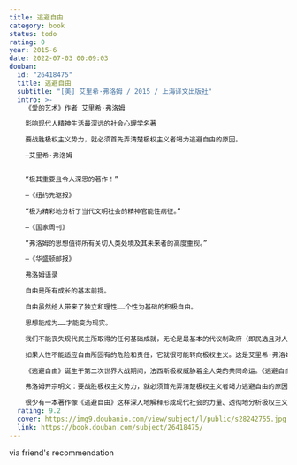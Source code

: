 ```yaml
---
title: 逃避自由
category: book
status: todo
rating: 0
year: 2015-6
date: 2022-07-03 00:09:03
douban:
  id: "26418475"
  title: 逃避自由
  subtitle: "[美] 艾里希·弗洛姆 / 2015 / 上海译文出版社"
  intro: >-
    《爱的艺术》作者 艾里希·弗洛姆

    影响现代人精神生活最深远的社会心理学名著

    要战胜极权主义势力，就必须首先弄清楚极权主义者竭力逃避自由的原因。

    —艾里希·弗洛姆


    “极其重要且令人深思的著作！”

    —《纽约先驱报》

    “极为精彩地分析了当代文明社会的精神官能性病征。”

    —《国家周刊》

    “弗洛姆的思想值得所有关切人类处境及其未来者的高度重视。”

    —《华盛顿邮报》

    弗洛姆语录

    自由是所有成长的基本前提。

    自由虽然给人带来了独立和理性……个性为基础的积极自由。

    思想能成为……才能变为现实。

    我们不能丧失现代民主所取得的任何基础成就，无论是最基本的代议制政府（即民选且对人民负责的政府），还是《权力法案》赋予每位公民的所有权利。我们也不应该伤害下述这些新的民主原则：任何人不得挨饿，社会必须对所有成员负责，任何人不得因害怕失业和饥饿而臣服于他人或失去尊严。

    如果人性不能适应自由所固有的危险和责任，它就很可能转向极权主义。这是艾里希·弗洛姆在1941年出版的社会心理学里程碑式著作《逃避自由》中所探讨的主题。

    《逃避自由》诞生于第二次世界大战期间，法西斯极权威胁着全人类的共同命运。《逃避自由》即是弗洛姆对两次大战之后社会政治现状的诠释，也是他从心理学角度对当代社会做出的系统而强烈的批判，在今天依然振聋发聩，发人深思，被誉为精神分析运用在社会学的不朽名著。

    弗洛姆开宗明义：要战胜极权主义势力，就必须首先弄清楚极权主义者竭力逃避自由的原因。他在书中主要探索了历史进程中，“人性”和“自由”概念不定变化的关系。他提出,如果民主的兴起让某些人自由，那么与此同时，它也产生了一个个人感到孤立、无能为力的社会。

    很少有一本著作像《逃避自由》这样深入地解释形成现代社会的力量、透彻地分析极权主义机制滋生的原因。也很少有心理学家像弗洛姆这样热烈地谈论自由的价值、社会的塑造、民主政治的真义，以及个体发自内心的爱。他努力教导人如何自由而不致孤独、自爱而不自私、理智判断而不找合理化借口、拥有信仰而不迷信于神学。
  rating: 9.2
  cover: https://img9.doubanio.com/view/subject/l/public/s28242755.jpg
  link: https://book.douban.com/subject/26418475/
---
```


via friend's recommendation